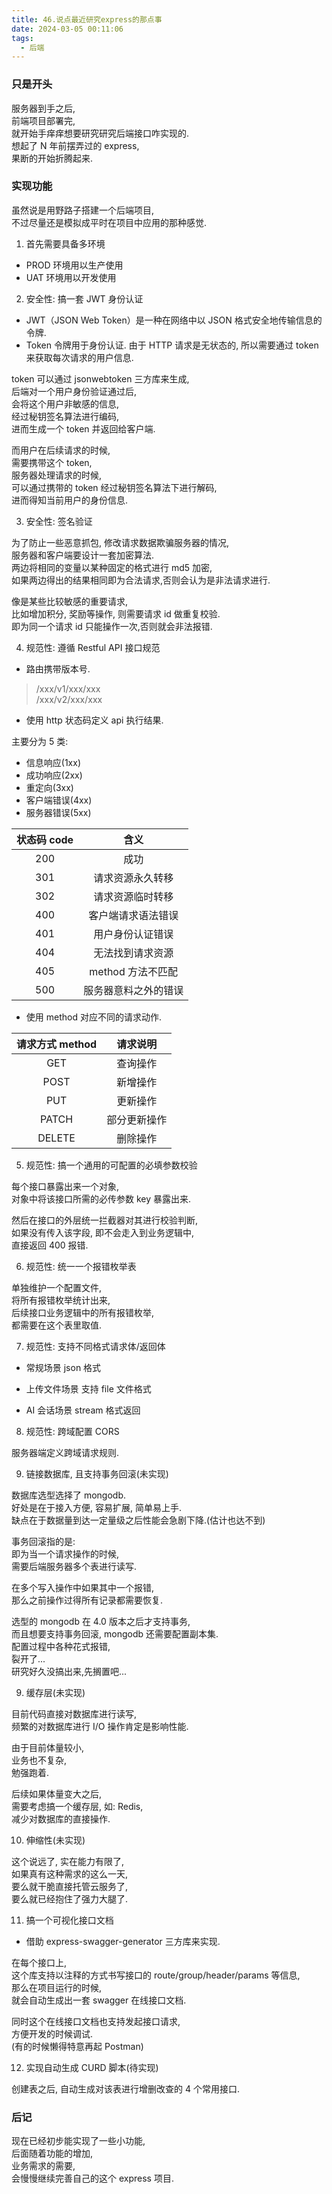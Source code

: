 ```yaml
---
title: 46.说点最近研究express的那点事
date: 2024-03-05 00:11:06
tags:
  - 后端
---
```


### 只是开头

服务器到手之后,  
前端项目部署完,  
就开始手痒痒想要研究研究后端接口咋实现的.  
想起了 N 年前摆弄过的 express,  
果断的开始折腾起来.

<!-- more -->

### 实现功能

虽然说是用野路子搭建一个后端项目,  
不过尽量还是模拟成平时在项目中应用的那种感觉.

1. 首先需要具备多环境

- PROD 环境用以生产使用
- UAT 环境用以开发使用

2. 安全性: 搞一套 JWT 身份认证

- JWT（JSON Web Token）是一种在网络中以 JSON 格式安全地传输信息的令牌.
- Token 令牌用于身份认证. 由于 HTTP 请求是无状态的, 所以需要通过 token 来获取每次请求的用户信息.

token 可以通过 jsonwebtoken 三方库来生成,  
后端对一个用户身份验证通过后,  
会将这个用户非敏感的信息,  
经过秘钥签名算法进行编码,  
进而生成一个 token 并返回给客户端.

而用户在后续请求的时候,  
需要携带这个 token,  
服务器处理请求的时候,  
可以通过携带的 token 经过秘钥签名算法下进行解码,  
进而得知当前用户的身份信息.

3. 安全性: 签名验证

为了防止一些恶意抓包, 修改请求数据欺骗服务器的情况,  
服务器和客户端要设计一套加密算法.  
两边将相同的变量以某种固定的格式进行 md5 加密,  
如果两边得出的结果相同即为合法请求,否则会认为是非法请求进行.

像是某些比较敏感的重要请求,  
比如增加积分, 奖励等操作, 则需要请求 id 做重复校验.  
即为同一个请求 id 只能操作一次,否则就会非法报错.

4. 规范性: 遵循 Restful API 接口规范

- 路由携带版本号.

> /xxx/v1/xxx/xxx  
> /xxx/v2/xxx/xxx

- 使用 http 状态码定义 api 执行结果.

主要分为 5 类:

- 信息响应(1xx)
- 成功响应(2xx)
- 重定向(3xx)
- 客户端错误(4xx)
- 服务器错误(5xx)

| 状态码 code |         含义         |
| :---------: | :------------------: |
|     200     |         成功         |
|     301     |   请求资源永久转移   |
|     302     |   请求资源临时转移   |
|     400     |  客户端请求语法错误  |
|     401     |   用户身份认证错误   |
|     404     |   无法找到请求资源   |
|     405     |  method 方法不匹配   |
|     500     | 服务器意料之外的错误 |

- 使用 method 对应不同的请求动作.

| 请求方式 method |   请求说明   |
| :-------------: | :----------: |
|       GET       |   查询操作   |
|      POST       |   新增操作   |
|       PUT       |   更新操作   |
|      PATCH      | 部分更新操作 |
|     DELETE      |   删除操作   |

5. 规范性: 搞一个通用的可配置的必填参数校验

每个接口暴露出来一个对象,  
对象中将该接口所需的必传参数 key 暴露出来.

然后在接口的外层统一拦截器对其进行校验判断,  
如果没有传入该字段, 即不会走入到业务逻辑中,  
直接返回 400 报错.

6. 规范性: 统一一个报错枚举表

单独维护一个配置文件,  
将所有报错枚举统计出来,  
后续接口业务逻辑中的所有报错枚举,  
都需要在这个表里取值.

7. 规范性: 支持不同格式请求体/返回体

- 常规场景
  json 格式

- 上传文件场景
  支持 file 文件格式

- AI 会话场景
  stream 格式返回

8. 规范性: 跨域配置 CORS

服务器端定义跨域请求规则.

9. 链接数据库, 且支持事务回滚(未实现)

数据库选型选择了 mongodb.  
好处是在于接入方便, 容易扩展, 简单易上手.  
缺点在于数据量到达一定量级之后性能会急剧下降.(估计也达不到)

事务回滚指的是:  
即为当一个请求操作的时候,  
需要后端服务器多个表进行读写.

在多个写入操作中如果其中一个报错,  
那么之前操作过得所有记录都需要恢复.

选型的 mongodb 在 4.0 版本之后才支持事务,  
而且想要支持事务回滚, mongodb 还需要配置副本集.  
配置过程中各种花式报错,  
裂开了...  
研究好久没搞出来,先搁置吧...

9. 缓存层(未实现)

目前代码直接对数据库进行读写,  
频繁的对数据库进行 I/O 操作肯定是影响性能.

由于目前体量较小,  
业务也不复杂,  
勉强跑着.

后续如果体量变大之后,  
需要考虑搞一个缓存层, 如: Redis,  
减少对数据库的直接操作.

10. 伸缩性(未实现)

这个说远了, 实在能力有限了,  
如果真有这种需求的这么一天,  
要么就干脆直接托管云服务了,  
要么就已经抱住了强力大腿了.

11. 搞一个可视化接口文档

- 借助 express-swagger-generator 三方库来实现.

在每个接口上,  
这个库支持以注释的方式书写接口的 route/group/header/params 等信息,  
那么在项目运行的时候,  
就会自动生成出一套 swagger 在线接口文档.

同时这个在线接口文档也支持发起接口请求,  
方便开发的时候调试.  
(有的时候懒得特意再起 Postman)

12. 实现自动生成 CURD 脚本(待实现)

创建表之后, 自动生成对该表进行增删改查的 4 个常用接口.

### 后记

现在已经初步能实现了一些小功能,  
后面随着功能的增加,  
业务需求的需要,  
会慢慢继续完善自己的这个 express 项目.
